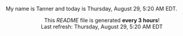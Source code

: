My name is Tanner and today is Thursday, August 29, 5:20 AM EDT.

<p align="center">This <i>README</i> file is generated <b>every 3 hours</b>!</br>Last refresh: Thursday, August 29, 5:20 AM EDT<br /></p>
